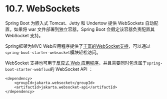 # 10.7. WebSockets

Spring Boot 为嵌入式 Tomcat、Jetty 和 Undertow 提供 WebSockets 自动配置。如果将 war 文件部署到独立容器，Spring Boot 会假定该容器负责配置其 WebSocket 支持。

Spring框架为MVC Web应用程序提供了[丰富的WebSocket支持](https://docs.spring.io/spring-framework/reference/6.1/web/websocket.html)，可以通过`spring-boot-starter-websocket`模块轻松访问。

WebSocket 支持也可用于[反应式 Web 应用程序](https://docs.spring.io/spring-framework/reference/6.1/web/webflux-websocket.html)，并且需要同时包含属于`spring-boot-starter-webflux`的 WebSocket API ：

```
<dependency>
    <groupId>jakarta.websocket</groupId>
    <artifactId>jakarta.websocket-api</artifactId>
</dependency>
```

